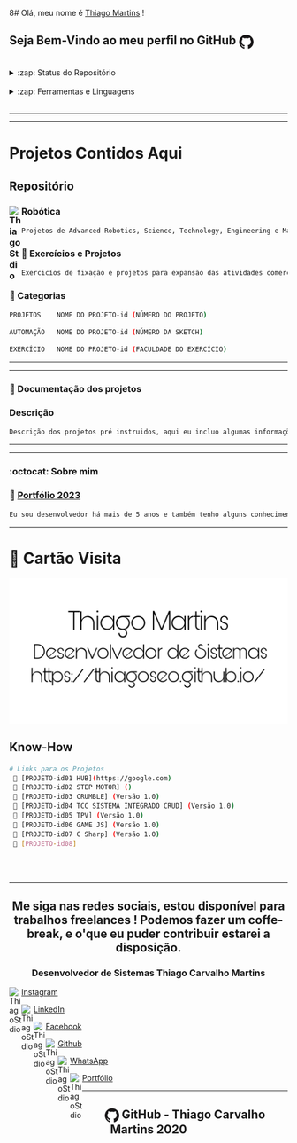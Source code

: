 8# Olá, meu nome é [Thiago Martins](http://www.stdio.online) !

## Seja Bem-Vindo ao meu perfil no GitHub <img align="center" alt="GitHub" width="26px" src="https://raw.githubusercontent.com/github/explore/78df643247d429f6cc873026c0622819ad797942/topics/github/github.png" />
<br/>

<details>
  
  <summary>:zap: Status do Repositório</summary>

  <img align="center" alt="ThiagoStdio Stats" src="https://github-readme-stats.thiagostdio.vercel.app/api?username=ThiagoStdio&show_icons=true&graywhite&show_icons=true" />
  
</details>
<br/>
<details>
  
  <summary>:zap: Ferramentas e Linguagens </summary>

<img align="left" alt="GitHub" width="26px" src="https://raw.githubusercontent.com/github/explore/78df643247d429f6cc873026c0622819ad797942/topics/github/github.png" />
<img align="left" alt="Terminal" width="26px" src="https://raw.githubusercontent.com/github/explore/80688e429a7d4ef2fca1e82350fe8e3517d3494d/topics/terminal/terminal.png" />
<img align="left" alt="CPP" width="26px" src="https://raw.githubusercontent.com/github/explore/80688e429a7d4ef2fca1e82350fe8e3517d3494d/topics/cpp/cpp.png" />
<img align="left" alt="HTML" width="26px" src="https://raw.githubusercontent.com/github/explore/80688e429a7d4ef2fca1e82350fe8e3517d3494d/topics/html/html.png" />
<img align="left" alt="PHP" width="26px" src="https://raw.githubusercontent.com/github/explore/ccc16358ac4530c6a69b1b80c7223cd2744dea83/topics/php/php.png" />
<img align="left" alt="CSS" width="26px" src="https://raw.githubusercontent.com/github/explore/80688e429a7d4ef2fca1e82350fe8e3517d3494d/topics/css/css.png" />
<img align="left" alt="GIT" width="26px" src="https://raw.githubusercontent.com/github/explore/80688e429a7d4ef2fca1e82350fe8e3517d3494d/topics/git/git.png" />
<img align="left" alt="Visual Studio Code" width="26px" src="https://raw.githubusercontent.com/github/explore/80688e429a7d4ef2fca1e82350fe8e3517d3494d/topics/visual-studio-code/visual-studio-code.png" />
<img align="left" alt="MySQL" width="26px" src="https://raw.githubusercontent.com/github/explore/80688e429a7d4ef2fca1e82350fe8e3517d3494d/topics/mysql/mysql.png" />
<img align="left" alt="ARDUINO" width="26px" src="https://raw.githubusercontent.com/github/explore/80688e429a7d4ef2fca1e82350fe8e3517d3494d/topics/arduino/arduino.png" />
<img align="left" alt="JS" width="26px" src="https://raw.githubusercontent.com/github/explore/80688e429a7d4ef2fca1e82350fe8e3517d3494d/topics/javascript/javascript.png" />
<img align="left" alt="LARAVEL" width="26px" src="https://raw.githubusercontent.com/github/explore/56a826d05cf762b2b50ecbe7d492a839b04f3fbf/topics/laravel/laravel.png" />
<img align="left" alt="Node.js" width="26px" src="https://raw.githubusercontent.com/github/explore/80688e429a7d4ef2fca1e82350fe8e3517d3494d/topics/nodejs/nodejs.png" />
<img align="left" alt="XAMARIN" width="26px" src="https://raw.githubusercontent.com/github/explore/80688e429a7d4ef2fca1e82350fe8e3517d3494d/topics/xamarin/xamarin.png" />
<img align="left" alt="SQL" width="26px" src="https://raw.githubusercontent.com/github/explore/80688e429a7d4ef2fca1e82350fe8e3517d3494d/topics/sql/sql.png" />
<img align="left" alt="CSHARP" width="26px" src="https://raw.githubusercontent.com/github/explore/80688e429a7d4ef2fca1e82350fe8e3517d3494d/topics/csharp/csharp.png" />
<img align="left" alt="RASPBERY" width="26px" src="https://raw.githubusercontent.com/github/explore/80688e429a7d4ef2fca1e82350fe8e3517d3494d/topics/raspberry-pi/raspberry-pi.png" />
<img align="left" alt="BOOTSTRAP" width="26px" src="https://raw.githubusercontent.com/github/explore/80688e429a7d4ef2fca1e82350fe8e3517d3494d/topics/bootstrap/bootstrap.png" />
<img align="left" alt="PYTON" width="26px" src="https://raw.githubusercontent.com/github/explore/80688e429a7d4ef2fca1e82350fe8e3517d3494d/topics/python/python.png" />
</details>

<br/>

---
---

# Projetos Contidos Aqui

## Repositório

### <img align="left" alt="ThiagoStdio" width="22px" src="https://cdn.jsdelivr.net/npm/simple-icons@3.7.0/icons/arduino.svg" /> Robótica


```sh
Projetos de Advanced Robotics, Science, Technology, Engineering e Mathematics (STEM).
```

### :ocean: Exercícios e Projetos

```sh
Exercicíos de fixação e projetos para expansão das atividades comerciais.
```

### :raising_hand: Categorias

```sh
PROJETOS    NOME DO PROJETO-id (NÚMERO DO PROJETO)
```
```sh
AUTOMAÇÃO   NOME DO PROJETO-id (NÚMERO DA SKETCH)
```
```sh
EXERCÍCIO   NOME DO PROJETO-id (FACULDADE DO EXERCÍCIO)
```

---
---

### :page_facing_up: Documentação dos projetos

### Descrição

```sh
Descrição dos projetos pré instruidos, aqui eu incluo algumas informações para descrever o projeto.
```
---
---

### :octocat: Sobre mim

### :school_satchel: [Portfólio 2023](https://thiagoseo.github.io/)

```sh
Eu sou desenvolvedor há mais de 5 anos e também tenho alguns conhecimentos com design gráfico, como criação de logos, e até mesmo automação, que foi minha formação.

```
---

# :ghost: Cartão Visita

<img align="center" alt="ThiagoStdio | Card " width="700px" src="https://raw.githubusercontent.com/ThiagoSEO/Index/main/Picsart_23-05-01_06-33-16-683.png" />

## Know-How

``` sh
# Links para os Projetos 
 🎯 [PROJETO-id01 HUB](https://google.com)
 🎯 [PROJETO-id02 STEP MOTOR] ()
 🎯 [PROJETO-id03 CRUMBLE] (Versão 1.0)
 🎯 [PROJETO-id04 TCC SISTEMA INTEGRADO CRUD] (Versão 1.0)
 🎯 [PROJETO-id05 TPV] (Versão 1.0)
 🎯 [PROJETO-id06 GAME JS] (Versão 1.0)
 🎯 [PROJETO-id07 C Sharp] (Versão 1.0)
 🎯 [PROJETO-id08]

```
 

<br/>
<br/>

---

## <div align="center">Me siga nas redes sociais, estou disponível para trabalhos freelances ! Podemos fazer um coffe-break, e o'que eu puder contribuir estarei a disposição.</div>

### <div align="center">Desenvolvedor de Sistemas Thiago Carvalho Martins</div>


[Instagram](https://www.instagram.com/stdio.comunicacao/)[<img align="left" alt="ThiagoStdio" width="22px" src="https://cdn.jsdelivr.net/npm/simple-icons@v3/icons/instagram.svg" />](https://www.instagram.com/stdio.comunicacao/)

[LinkedIn](https://www.linkedin.com/in/thiago-c-621365175/)[<img align="left" alt="ThiagoStdio" width="22px" src="https://cdn.jsdelivr.net/npm/simple-icons@v3/icons/linkedin.svg" />](https://www.linkedin.com/in/thiago-c-621365175/)

[Facebook](https://www.facebook.com/Stdio.comunicacao/) [<img align="left" alt="ThiagoStdio" width="22px" src="https://cdn.jsdelivr.net/npm/simple-icons@v3/icons/facebook.svg" />](https://www.facebook.com/Stdio.comunicacao/)

[Github](https://github.com/ThiagoStdio)[<img align="left" alt="ThiagoStdio" width="22px" src="https://cdn.jsdelivr.net/npm/simple-icons@v3/icons/github.svg" />](https://github.com/ThiagoStdio)

[WhatsApp](https://wa.me/message/WX34SEEN4FHPP1)[<img align="left" alt="ThiagoStdio" width="22px" src="https://cdn.jsdelivr.net/npm/simple-icons@v3/icons/whatsapp.svg" />](https://wa.me/message/WX34SEEN4FHPP1)

[Portfólio](http://stdio.online/portfolio.html)[<img align="left" alt="ThiagoStdio" width="22px" src="https://cdn.jsdelivr.net/npm/simple-icons@v3/icons/react.svg" />](http://stdio.online/portfolio.html)

---

## <div align="center"> <img align="center" alt="GitHub" width="26px" src="https://raw.githubusercontent.com/github/explore/78df643247d429f6cc873026c0622819ad797942/topics/github/github.png" /> GitHub - Thiago Carvalho Martins 2020</div>



<!-- Markdown link & img dfn's -->
[XAMARIN]: https://img.shields.io/badge/XAMARIN-TRUE-white
[Teste de usabilidade]: https://img.shields.io/badge/TestedeUsabilidade-OK-black
[DOWNLOADS]: https://img.shields.io/badge/Downloads-X-cyan
[JAVA]: https://img.shields.io/badge/JAVA-TRUE-pink
[CSS]: https://img.shields.io/badge/CSS-TRUE-green
[HTML]: https://img.shields.io/badge/HTML-TRUE-blue
[PHP]: https://img.shields.io/badge/PHP-TRUE-red
[FP]: https://img.shields.io/badge/FernandoPrestes-FLAG-yellow
[ARDUINO]: https://img.shields.io/badge/Arduino-UNO-yellowgreen
[CS]: https://img.shields.io/badge/C-Sharp-cyan
[SQL]: https://img.shields.io/badge/SQL-TRUE-red
[JS]: https://img.shields.io/badge/Java-Script-red
[TCC]: https://img.shields.io/badge/TCC-FP-green
[TCCF]: https://img.shields.io/badge/TCC-IFSP-green
[IFSP]: https://img.shields.io/badge/IFSP-Flag-green
[THIAGO]: https://img.shields.io/badge/THIAGO-MARTINS-Flag-green
[CEL]: https://img.shields.io/badge/(15)-981384477-Flag-blue

<!-- :construction:
Emojis [https://gist.github.com/rxaviers/7360908] 
BadgesOnline [https://github.com/Ileriayo/markdown-badges] 
Icones [https://simpleicons.org/] 
Badges [https://shields.io/]
-->